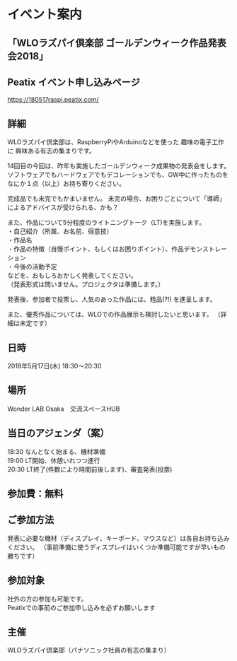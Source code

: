 # イベント案内
## 「WLOラズパイ倶楽部 ゴールデンウィーク作品発表会2018」

## Peatix イベント申し込みページ
https://180517raspi.peatix.com/

## 詳細
WLOラズパイ倶楽部は、RaspberryPiやArduinoなどを使った 趣味の電子工作に
興味ある有志の集まりです。

14回目の今回は、昨年も実施したゴールデンウィーク成果物の発表会をします。
ソフトウェアでもハードウェアでもデコレーションでも、GW中に作ったものを
なにか１点（以上）お持ち寄りください。

完成品でも未完でもかまいません。
未完の場合、お困りごとについて「導師」によるアドバイスが受けられる、かも？

また、作品について5分程度のライトニングトーク（LT)を実施します。<br>
・自己紹介（所属、お名前、得意技）<br>
・作品名<br>
・作品の特徴（自慢ポイント、もしくはお困りポイント）、作品デモンストレーション<br>
・今後の活動予定<br>
などを、おもしろおかしく発表してください。<br>
（発表形式は問いません。プロジェクタは準備します。）

発表後、参加者で投票し、人気のあった作品には、粗品(?!) を進呈します。

また、優秀作品については、WLOでの作品展示も検討したいと思います。
（詳細は未定です）

## 日時
2018年5月17日(木) 18:30～20:30 <br>

## 場所
Wonder LAB Osaka　交流スペースHUB <br>

## 当日のアジェンダ（案）<br>
18:30 なんとなく始まる、機材準備<br>
19:00 LT開始、休憩いれつつ進行<br>
20:30 LT終了(件数により時間前後します)、審査発表(投票)<br>

## 参加費：無料

## ご参加方法
発表に必要な機材（ディスプレイ、キーボード、マウスなど）は各自お持ち込みください。
（事前準備に使うディスプレイはいくつか準備可能ですが早いもの勝ちです）

## 参加対象
社外の方の参加も可能です。 <br>
Peatixでの事前のご参加申し込みを必ずお願いします<br>

## 主催
WLOラズパイ倶楽部（パナソニック社員の有志の集まり）<br>
